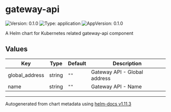 # gateway-api

![Version: 0.1.0](https://img.shields.io/badge/Version-0.1.0-informational?style=flat-square) ![Type: application](https://img.shields.io/badge/Type-application-informational?style=flat-square) ![AppVersion: 0.1.0](https://img.shields.io/badge/AppVersion-0.1.0-informational?style=flat-square)

A Helm chart for Kubernetes related gateway-api component

## Values

| Key | Type | Default | Description |
|-----|------|---------|-------------|
| global_address | string | `""` | Gateway API - Global address |
| name | string | `""` | Gateway API - Name |

----------------------------------------------
Autogenerated from chart metadata using [helm-docs v1.11.3](https://github.com/norwoodj/helm-docs/releases/v1.11.3)
